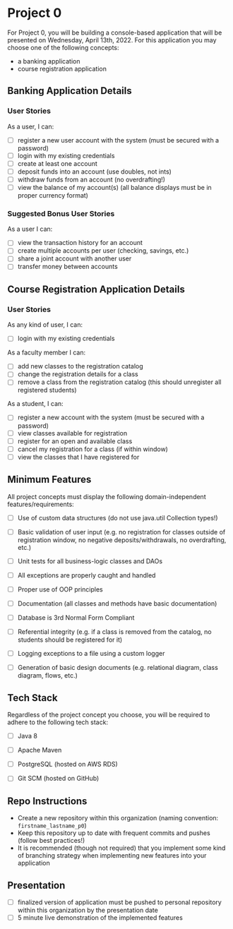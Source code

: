 # Project 0
For Project 0, you will be building a console-based application that will be presented on Wednesday, April 13th, 2022. For this application you may choose one of the following concepts: 
- a banking application 
- course registration application

## Banking Application Details

### User Stories
As a user, I can:
- [ ] register a new user account with the system (must be secured with a password)
- [ ] login with my existing credentials
- [ ] create at least one account
- [ ] deposit funds into an account (use doubles, not ints)
- [ ] withdraw funds from an account (no overdrafting!)
- [ ] view the balance of my account(s) (all balance displays must be in proper currency format)

### Suggested Bonus User Stories
As a user I can:
- [ ] view the transaction history for an account
- [ ] create multiple accounts per user (checking, savings, etc.)
- [ ] share a joint account with another user
- [ ] transfer money between accounts

## Course Registration Application Details 

### User Stories

As any kind of user, I can:
- [ ] login with my existing credentials

As a faculty member I can:
- [ ] add new classes to the registration catalog
- [ ] change the registration details for a class
- [ ] remove a class from the registration catalog (this should unregister all registered students)

As a student, I can:
- [ ] register a new account with the system (must be secured with a password)
- [ ] view classes available for registration
- [ ] register for an open and available class
- [ ] cancel my registration for a class (if within window)
- [ ] view the classes that I have registered for
## Minimum Features

All project concepts must display the following domain-independent features/requirements:
 
- [ ] Use of custom data structures (do not use java.util Collection types!)
- [ ] Basic validation of user input (e.g. no registration for classes outside of registration window, no negative deposits/withdrawals, no overdrafting, etc.) 
- [ ] Unit tests for all business-logic classes and DAOs
- [ ] All exceptions are properly caught and handled
- [ ] Proper use of OOP principles
- [ ] Documentation (all classes and methods have basic documentation)
- [ ] Database is 3rd Normal Form Compliant
- [ ] Referential integrity (e.g. if a class is removed from the catalog, no students should be registered for it)
- [ ] Logging exceptions to a file using a custom logger
- [ ] Generation of basic design documents (e.g. relational diagram, class diagram, flows, etc.)


## Tech Stack

Regardless of the project concept you choose, you will be required to adhere to the following tech stack:

- [ ] Java 8
- [ ] Apache Maven
- [ ] PostgreSQL (hosted on AWS RDS)
- [ ] Git SCM (hosted on GitHub)


## Repo Instructions
- Create a new repository within this organization (naming convention: `firstname_lastname_p0`)
- Keep this repository up to date with frequent commits and pushes (follow best practices!)
- It is recommended (though not required) that you implement some kind of branching strategy when implementing new features into your application

## Presentation
- [ ] finalized version of application must be pushed to personal repository within this organization by the presentation date
- [ ] 5 minute live demonstration of the implemented features